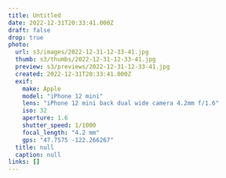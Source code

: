 ```yaml
---
title: Untitled
date: 2022-12-31T20:33:41.000Z
draft: false
drop: true
photo:
  url: s3/images/2022-12-31-12-33-41.jpg
  thumb: s3/thumbs/2022-12-31-12-33-41.jpg
  preview: s3/previews/2022-12-31-12-33-41.jpg
  created: 2022-12-31T20:33:41.000Z
  exif:
    make: Apple
    model: "iPhone 12 mini"
    lens: "iPhone 12 mini back dual wide camera 4.2mm f/1.6"
    iso: 32
    aperture: 1.6
    shutter_speed: 1/1000
    focal_length: "4.2 mm"
    gps: "47.7575 -122.266267"
  title: null
  caption: null
links: []
---
```

